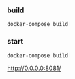 ### build

```
docker-compose build
```


### start

```
docker-compose build
```


http://0.0.0.0:8081/

